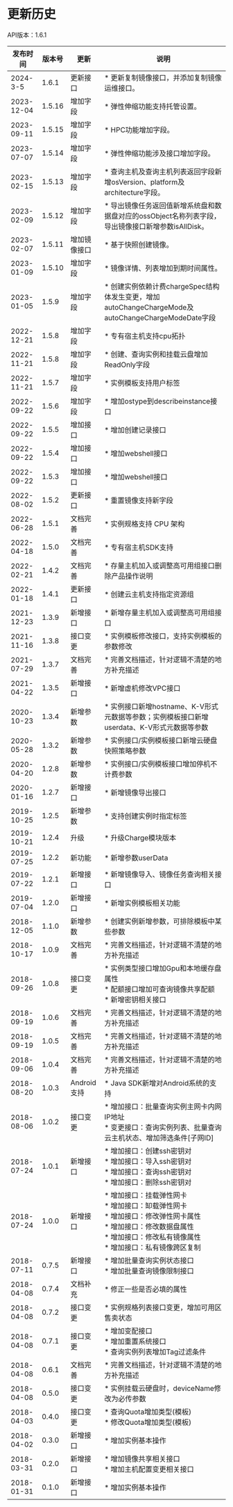 # 更新历史 #
API版本：1.6.1

| 发布时间       | 版本号   | 更新       | 说明                                                                                                             |
|------------|-------|----------|----------------------------------------------------------------------------------------------------------------|
| 2024-3-5   | 1.6.1 | 更新接口     | * 更新复制镜像接口，并添加复制镜像运维接口。                                                                                        |
| 2023-12-04 | 1.5.16 | 增加字段     | * 弹性伸缩功能支持托管设置。                                                                                                |
| 2023-09-11 | 1.5.15 | 增加字段     | * HPC功能增加字段。                                                                                                   |
| 2023-07-07 | 1.5.14 | 增加字段     | * 弹性伸缩功能涉及接口增加字段。                                                                                              |
| 2023-02-15 | 1.5.13 | 增加字段     | * 查询主机及查询主机列表返回字段新增osVersion、platform及architecture字段。                                                          |
| 2023-02-09 | 1.5.12 | 增加字段     | * 导出镜像任务返回值新增系统盘和数据盘对应的ossObject名称列表字段，导出镜像接口新增参数isAllDisk。                                                    |
| 2023-02-07 | 1.5.11 | 增加镜像接口   | * 基于快照创建镜像。                                                                                                    |
| 2023-01-09 | 1.5.10 | 增加字段     | * 镜像详情、列表增加到期时间属性。                                                                                             |
| 2023-01-05 | 1.5.9 | 增加字段     | * 创建实例依赖计费chargeSpec结构体发生变更，增加autoChangeChargeMode及autoChangeChargeModeDate字段                                  |
| 2022-12-21 | 1.5.8 | 增加字段     | * 专有宿主机支持cpu拓扑                                                                                                 |
| 2022-11-21 | 1.5.8 | 增加字段     | * 创建、查询实例和挂载云盘增加ReadOnly字段                                                                                     |
| 2022-11-21 | 1.5.7 | 增加字段     | * 实例模板支持用户标签                                                                                                   |
| 2022-09-22 | 1.5.6 | 增加字段     | * 增加ostype到describeinstance接口                                                                                  |
| 2022-09-22 | 1.5.5 | 增加接口     | * 增加创建记录接口                                                                                                     |
| 2022-09-22 | 1.5.4 | 增加接口     | * 增加webshell接口                                                                                                 |
| 2022-09-22 | 1.5.3 | 增加接口     | * 增加webshell接口                                                                                                 |
| 2022-08-02 | 1.5.2 | 更新接口     | * 重置镜像支持新字段                                                                                                    |
| 2022-06-28 | 1.5.1 | 文档完善     | * 实例规格支持 CPU 架构                                                                                                |
| 2022-04-18 | 1.5.0 | 文档完善     | * 专有宿主机SDK支持                                                                                                   |
| 2022-02-21 | 1.4.2 | 文档完善     | * 存量主机加入或调整高可用组接口删除产品操作说明                                                                                      |
| 2022-01-18 | 1.4.1 | 更新接口     | * 创建云主机支持指定资源组                                                                                                 |
| 2021-12-23 | 1.3.9 | 新增接口     | * 新增存量主机加入或调整高可用组接口                                                                                            |
| 2021-11-16 | 1.3.8 | 接口变更     | * 实例模板修改接口，支持实例模板的参数修改                                                                                         |
| 2021-07-29 | 1.3.7 | 文档完善     | * 完善文档描述，针对逻辑不清楚的地方补充描述                                                                                        |
| 2021-04-22 | 1.3.5 | 新增接口     | * 新增虚机修改VPC接口                                                                                                  |
| 2020-10-23 | 1.3.4 | 新增参数     | * 实例接口新增hostname、K-V形式元数据等参数；实例模板接口新增userdata、K-V形式元数据等参数                                                      |
| 2020-05-28 | 1.3.2 | 新增参数     | * 实例接口/实例模板接口新增云硬盘快照策略参数                                                                                       |
| 2020-04-20 | 1.2.8 | 新增参数     | * 实例接口/实例模板接口增加停机不计费参数                                                                                         |
| 2020-01-16 | 1.2.7 | 新增接口     | * 新增镜像导出接口                                                                                                     |
| 2019-10-25 | 1.2.5 | 新增参数     | * 支持创建实例时指定标签                                                                                                  |
| 2019-10-21 | 1.2.4 | 升级       | * 升级Charge模块版本                                                                                                 |
| 2019-07-25 | 1.2.2 | 新功能      | * 新增参数userData                                                                                                 
| 2019-07-22 | 1.2.1 | 新增接口     | * 新增镜像导入、镜像任务查询相关接口                                                                                            |
| 2019-07-04 | 1.2.0 | 新增接口     | * 新增实例模板相关功能                                                                                                   |
| 2018-12-05 | 1.1.0 | 新增参数     | * 创建实例新增参数，可排除模板中某些参数                                                                                          |
| 2018-10-17 | 1.0.9 | 文档完善     | * 完善文档描述，针对逻辑不清楚的地方补充描述                                                                                        |
| 2018-09-26 | 1.0.8 | 接口变更     | * 实例类型接口增加Gpu和本地缓存盘属性<br> * 配额接口增加可查询镜像共享配额<br> * 新增密钥相关接口                                                     |
| 2018-09-19 | 1.0.6 | 文档完善     | * 完善文档描述，针对逻辑不清楚的地方补充描述                                                                                        |
| 2018-09-19 | 1.0.5 | 文档完善     | * 完善文档描述，针对逻辑不清楚的地方补充描述                                                                                        |
| 2018-09-06 | 1.0.4 | 文档完善     | * 完善文档描述，针对逻辑不清楚的地方补充描述                                                                                        |
| 2018-08-20 | 1.0.3 | Android支持 | * Java SDK新增对Android系统的支持                                                                                      |
| 2018-08-06 | 1.0.2 | 接口变更     | * 增加接口：批量查询实例主网卡内网IP地址<br> * 变更接口：查询实例列表、批量查询云主机状态、增加筛选条件[子网ID]                                                |
| 2018-07-24 | 1.0.1 | 新增接口     | * 增加接口：创建ssh密钥对<br> * 增加接口：导入ssh密钥对<br> * 增加接口：查询ssh密钥对<br> * 增加接口：删除ssh密钥对                                    |
| 2018-07-24 | 1.0.0 | 新增接口     | * 增加接口：挂载弹性网卡<br> * 增加接口：缷载弹性网卡<br> * 增加接口：修改弹性网卡属性<br> * 增加接口：修改数据盘属性<br> * 增加接口：修改私有镜像属性<br> * 增加接口：私有镜像跨区复制 |
| 2018-07-11 | 0.7.5 | 新增接口     | * 增加批量查询实例状态接口<br> * 增加批量查询镜像限制接口                                                                              |
| 2018-04-08 | 0.7.4 | 文档补充     | * 修正一些是否必填的属性                                                                                                  |
| 2018-04-08 | 0.7.2 | 接口变更     | * 实例规格列表接口变更，增加可用区售卖状态                                                                                         |
| 2018-04-08 | 0.7.1 | 接口变更     | * 增加变配接口<br> * 增加重置系统接口<br> * 查询实例列表增加Tag过滤条件                                                                  |
| 2018-04-08 | 0.6.1 | 文档完善     | * 完善文档描述，针对逻辑不清楚的地方补充描述                                                                                        
| 2018-04-08 | 0.5.0 | 接口变更     | * 实例挂载云硬盘时，deviceName修改为必传参数                                                                                   
| 2018-04-03 | 0.4.0 | 接口变更     | * 查询Quota增加类型(模板)<br> * 修改Quota增加类型(模板)                                                                        
| 2018-04-02 | 0.3.0 | 新增接口     | * 增加实例基本操作                                                                                                     
| 2018-03-31 | 0.2.0 | 新增接口     | * 增加镜像共享相关接口<br> * 增加主机配置变更相关接口                                                                                
| 2018-01-31 | 0.1.0 | 新增接口     | * 增加实例基本操作                                                                                                     
